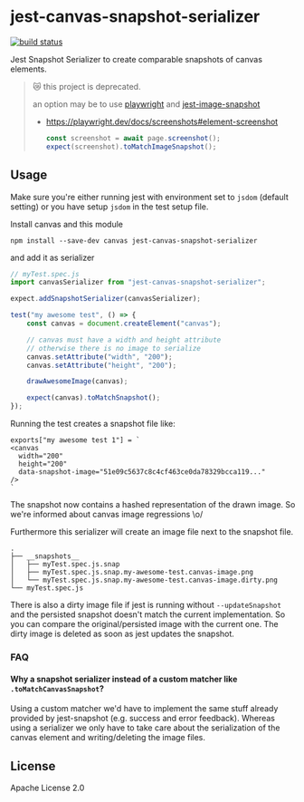 
# jest-canvas-snapshot-serializer

[![build status][travis-image]][travis-url]

Jest Snapshot Serializer to create comparable snapshots of canvas elements.

> 😿 this project is deprecated.  
>
> an option may be to use [playwright](https://playwright.dev) and [jest-image-snapshot](https://github.com/americanexpress/jest-image-snapshot)
> * https://playwright.dev/docs/screenshots#element-screenshot
>    ```js
>    const screenshot = await page.screenshot();
>    expect(screenshot).toMatchImageSnapshot();
>    ```

## Usage

Make sure you're either running jest with environment set to `jsdom` (default setting)
or you have setup `jsdom` in the test setup file.

Install canvas and this module

```
npm install --save-dev canvas jest-canvas-snapshot-serializer
```

and add it as serializer

```js
// myTest.spec.js
import canvasSerializer from "jest-canvas-snapshot-serializer";

expect.addSnapshotSerializer(canvasSerializer);

test("my awesome test", () => {
    const canvas = document.createElement("canvas");

    // canvas must have a width and height attribute
    // otherwise there is no image to serialize
    canvas.setAttribute("width", "200");
    canvas.setAttribute("height", "200");

    drawAwesomeImage(canvas);

    expect(canvas).toMatchSnapshot();
});
```

Running the test creates a snapshot file like:

```
exports["my awesome test 1"] = `
<canvas
  width="200"
  height="200"
  data-snapshot-image="51e09c5637c8c4cf463ce0da78329bcca119..."
/>
`
```

The snapshot now contains a hashed representation of the drawn image.
So we're informed about canvas image regressions \o/

Furthermore this serializer will create an image file next to the snapshot file.

```
.
├── __snapshots__
│   ├── myTest.spec.js.snap
│   ├── myTest.spec.js.snap.my-awesome-test.canvas-image.png
│   └── myTest.spec.js.snap.my-awesome-test.canvas-image.dirty.png
└── myTest.spec.js
```

There is also a dirty image file if jest is running without `--updateSnapshot` and the persisted snapshot
doesn't match the current implementation. So you can compare the original/persisted image with the current one.
The dirty image is deleted as soon as jest updates the snapshot.

### FAQ

#### Why a snapshot serializer instead of a custom matcher like `.toMatchCanvasSnapshot`?

Using a custom matcher we'd have to implement the same stuff already provided by jest-snapshot (e.g. success and error feedback).
Whereas using a serializer we only have to take care about the serialization of the canvas element and writing/deleting the image files.


## License

Apache License 2.0


[travis-image]: https://img.shields.io/travis/synyx/jest-canvas-snapshot-serializer.svg?style=flat-square
[travis-url]: https://travis-ci.org/synyx/jest-canvas-snapshot-serializer
[codecov-image]: https://img.shields.io/codecov/c/github/synyx/jest-canvas-snapshot-serializer.svg?style=flat-square
[codecov-url]: https://codecov.io/gh/synyx/jest-canvas-snapshot-serializer
